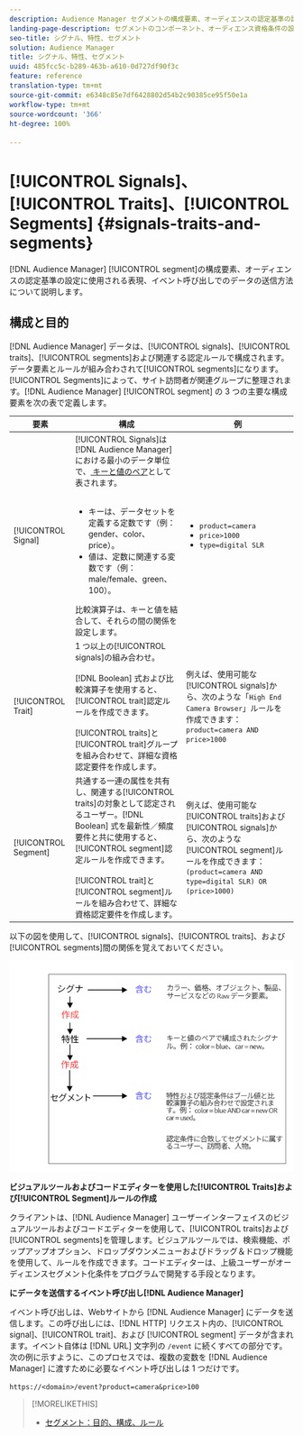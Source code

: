 ```yaml
---
description: Audience Manager セグメントの構成要素、オーディエンスの認定基準の設定に使用される表現、イベント呼び出しでのデータの送信方法について説明します。
landing-page-description: セグメントのコンポーネント、オーディエンス資格条件の設定に使用する式、およびデータの送信方法について説明します。
seo-title: シグナル、特性、セグメント
solution: Audience Manager
title: シグナル、特性、セグメント
uuid: 485fcc5c-b289-463b-a610-0d727df90f3c
feature: reference
translation-type: tm+mt
source-git-commit: e6348c85e7df6428802d54b2c90385ce95f50e1a
workflow-type: tm+mt
source-wordcount: '366'
ht-degree: 100%

---
```



# [!UICONTROL Signals]、[!UICONTROL Traits]、[!UICONTROL Segments] {#signals-traits-and-segments}

[!DNL Audience Manager] [!UICONTROL segment]の構成要素、オーディエンスの認定基準の設定に使用される表現、イベント呼び出しでのデータの送信方法について説明します。

## 構成と目的

[!DNL Audience Manager] データは、[!UICONTROL signals]、[!UICONTROL traits]、[!UICONTROL segments]および関連する認定ルールで構成されます。データ要素とルールが組み合わされて[!UICONTROL segments]になります。[!UICONTROL Segments]によって、サイト訪問者が関連グループに整理されます。[!DNL Audience Manager] [!UICONTROL segment] の 3 つの主要な構成要素を次の表で定義します。

| 要素 | 構成 | 例 |
|---|---|---|
| [!UICONTROL Signal] | [!UICONTROL Signals]は [!DNL Audience Manager] における最小のデータ単位で、[ キーと値のペア](../reference/key-value-pairs-explained.md)として表されます。<br><br><ul><li>キーは、データセットを定義する定数です（例：gender、color、price）。</li><li>値は、定数に関連する変数です（例：male/female、green、100）。</li></ul>比較演算子は、キーと値を結合して、それらの間の関係を設定します。 | <ul><li>`product=camera`</li><li>`price>1000`</li><li>`type=digital SLR`</li></ul> |
| [!UICONTROL Trait] | 1 つ以上の[!UICONTROL signals]の組み合わせ。<br><br> [!DNL Boolean] 式および比較演算子を使用すると、[!UICONTROL trait]認定ルールを作成できます。<br><br>[!UICONTROL traits]と[!UICONTROL trait]グループを組み合わせて、詳細な資格認定要件を作成します。 | 例えば、使用可能な[!UICONTROL signals]から、次のような「`High End Camera Browser`」ルールを作成できます：`product=camera AND price>1000` |
| [!UICONTROL Segment] | 共通する一連の属性を共有し、関連する[!UICONTROL traits]の対象として認定されるユーザー。[!DNL Boolean] 式を最新性／頻度要件と共に使用すると、[!UICONTROL segment]認定ルールを作成できます。<br><br>[!UICONTROL trait]と[!UICONTROL segment]ルールを組み合わせて、詳細な資格認定要件を作成します。 | 例えば、使用可能な[!UICONTROL traits]および[!UICONTROL signals]から、次のような[!UICONTROL segment]ルールを作成できます：`(product=camera AND type=digital SLR) OR (price>1000)` |

以下の図を使用して、[!UICONTROL signals]、[!UICONTROL traits]、および[!UICONTROL segments]間の関係を覚えておいてください。

![](assets/signals-traits-segments.png)

**ビジュアルツールおよびコードエディターを使用した[!UICONTROL Traits]および[!UICONTROL Segment]ルールの作成**

クライアントは、[!DNL Audience Manager] ユーザーインターフェイスのビジュアルツールおよびコードエディターを使用して、[!UICONTROL traits]および[!UICONTROL segments]を管理します。ビジュアルツールでは、検索機能、ポップアップオプション、ドロップダウンメニューおよびドラッグ＆ドロップ機能を使用して、ルールを作成できます。コードエディターは、上級ユーザーがオーディエンスセグメント化条件をプログラムで開発する手段となります。

**にデータを送信するイベント呼び出し[!DNL Audience Manager]**

イベント呼び出しは、Webサイトから [!DNL Audience Manager] にデータを送信します。この呼び出しには、[!DNL HTTP] リクエスト内の、[!UICONTROL signal]、[!UICONTROL trait]、および [!UICONTROL segment] データが含まれます。イベント自体は [!DNL URL] 文字列の `/event` に続くすべての部分です。次の例に示すように、このプロセスでは、複数の変数を [!DNL Audience Manager] に渡すために必要なイベント呼び出しは 1 つだけです。

`https://<domain>/event?product=camera&price>100`

>[!MORELIKETHIS]
>
>* [セグメント：目的、構成、ルール](../features/segments/segments-purpose.md)

